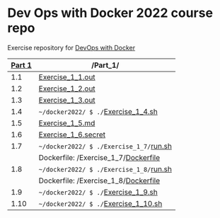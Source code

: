 # Dev Ops with Docker 2022 course repo

Exercise repository for [DevOps with Docker](https://devopswithdocker.com)

| [Part 1](https://github.com/ConcernedHobbit/docker2022/blob/main/Part_1) | /Part_1/ |
|-----|---------------------------------------------------|
| 1.1 | [Exercise_1_1.out](https://github.com/ConcernedHobbit/docker2022/blob/main/Part_1/Exercise_1_1.out)
| 1.2 | [Exercise_1_2.out](https://github.com/ConcernedHobbit/docker2022/blob/main/Part_1/Exercise_1_2.out)
| 1.3 | [Exercise_1_3.out](https://github.com/ConcernedHobbit/docker2022/blob/main/Part_1/Exercise_1_3.out) 
| 1.4 | `~/docker2022/ $ ./`[Exercise_1_4.sh](https://github.com/ConcernedHobbit/docker2022/blob/main/Part_1/Exercise_1_4.sh)
| 1.5 | [Exercise_1_5.md](https://github.com/ConcernedHobbit/docker2022/blob/main/Part_1/Exercise_1_5.md)
| 1.6 | [Exercise_1_6.secret](https://github.com/ConcernedHobbit/docker2022/blob/main/Part_1/Exercise_1_6.secret)
| 1.7 | `~/docker2022/ $ ./Exercise_1_7/`[run.sh](https://github.com/ConcernedHobbit/docker2022/blob/main/Part_1/Exercise_1_7/run.sh)
|     | Dockerfile: /Exercise_1_7/[Dockerfile](https://github.com/ConcernedHobbit/docker2022/blob/main/Part_1/Exercise_1_7/Dockerfile)
| 1.8 | `~/docker2022/ $ ./Exercise_1_8/`[run.sh](https://github.com/ConcernedHobbit/docker2022/blob/main/Part_1/Exercise_1_8/run.sh)
|     | Dockerfile: /Exercise_1_8/[Dockerfile](https://github.com/ConcernedHobbit/docker2022/blob/main/Part_1/Exercise_1_8/Dockerfile)
| 1.9 | `~/docker2022/ $ ./`[Exercise_1_9.sh](https://github.com/ConcernedHobbit/docker2022/blob/main/Part_1/Exercise_1_9.sh)
| 1.10 | `~/docker2022/ $ ./`[Exercise_1_10.sh](https://github.com/ConcernedHobbit/docker2022/blob/main/Part_1/Exercise_1_10.sh)